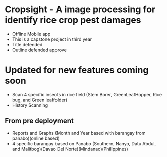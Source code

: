 # Cropsight - A image processing for identify rice crop pest damages
- Offline Mobile app
- This is a capstone project in third year
- Title defended 
- Outline defended approve

# Updated for new features coming soon
- Scan 4 specific insects in rice field (Stem Borer, GreenLeafHopper, Rice bug, and Green leaffolder)
- History Scanning

## From pre deployment
- Reports and Graphs (Month and Year based with barangay from panabo)(online based)
- 4 specific barangay based on Panabo (Southern, Nanyo, Datu Abdul, and Malitbog)(Davao Del Norte)(Mindanao)(Philippines)
